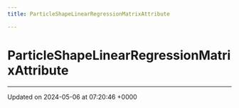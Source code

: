 ```yaml
---
title: ParticleShapeLinearRegressionMatrixAttribute

---
```


# ParticleShapeLinearRegressionMatrixAttribute





-------------------------------

Updated on 2024-05-06 at 07:20:46 +0000